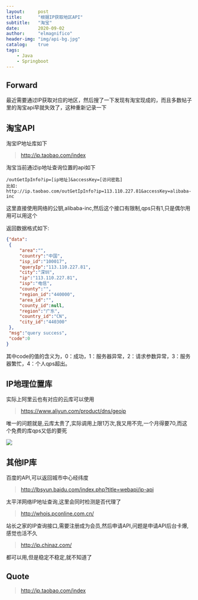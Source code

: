 ```yaml
---
layout:     post
title:      "根据IP获取地区API"
subtitle:   "淘宝"
date:       2020-09-02
author:     "elmagnifico"
header-img: "img/api-bg.jpg"
catalog:    true
tags:
    - Java
    - Springboot
---
```


## Forward

最近需要通过IP获取对应的地区，然后搜了一下发现有淘宝现成的，而且多数帖子里的淘宝api早就失效了，这种重新记录一下



## 淘宝API

淘宝IP地址库如下

> http://ip.taobao.com/index



淘宝当前通过ip地址查询位置的api如下

```
/outGetIpInfo?ip=[ip地址]&accessKey=[访问密匙]
比如:
http://ip.taobao.com/outGetIpInfo?ip=113.110.227.81&accessKey=alibaba-inc
```

这里直接使用网络的公钥,alibaba-inc,然后这个接口有限制,qps只有1,只是偶尔用用可以用这个



返回数据格式如下:

```json
{"data":
 {
     "area":"",
     "country":"中国",
     "isp_id":"100017",
     "queryIp":"113.110.227.81",
     "city":"深圳",
     "ip":"113.110.227.81",
     "isp":"电信",
     "county":"",
     "region_id":"440000",
     "area_id":"",
     "county_id":null,
     "region":"广东",
     "country_id":"CN",
     "city_id":"440300"
 },
 "msg":"query success",
 "code":0
}
```

其中code的值的含义为，0：成功，1：服务器异常，2：请求参数异常，3：服务器繁忙，4：个人qps超出。



## IP地理位置库

实际上阿里云也有对应的云库可以使用

> https://www.aliyun.com/product/dns/geoip

唯一的问题就是,云库太贵了,实际调用上限1万次,我又用不完,一个月得要70,而这个免费的库qps又低的要死

![](http://img.elmagnifico.tech:9514/static/upload/elmagnifico/zyQWomAapLbVDJO.png)

## 其他IP库

百度的API,可以返回城市中心经纬度

> http://lbsyun.baidu.com/index.php?title=webapi/ip-api

太平洋网络IP地址查询,这里会同时检测是否代理了

> http://whois.pconline.com.cn/

站长之家的IP查询接口,需要注册成为会员,然后申请API,问题是申请API后台卡爆,感觉也活不久

>http://ip.chinaz.com/



都可以用,但是稳定不稳定,就不知道了

## Quote

> http://ip.taobao.com/index